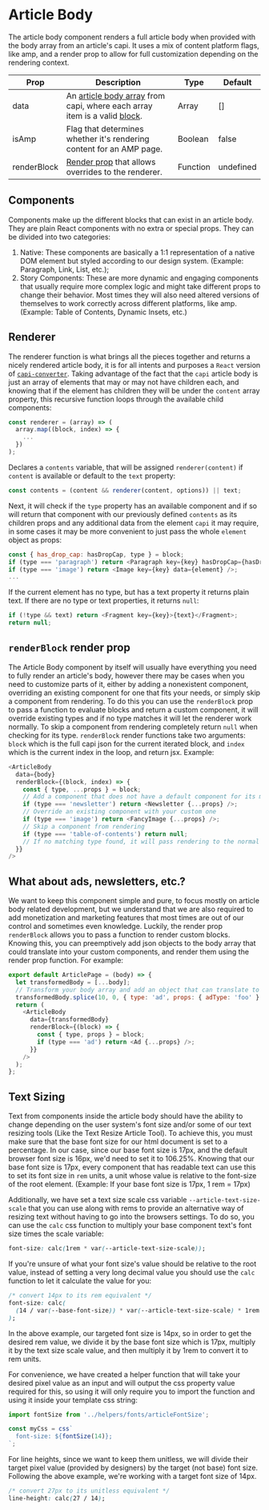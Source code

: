 # Article Body

The article body component renders a full article body when provided with the body array from an article's capi. It uses a mix of content platform flags, like amp, and a render prop to allow for full customization depending on the rendering context.

| Prop        | Description                                                                                                                                                                                                                                                                                                                                                | Type     | Default   |
| ----------- | ---------------------------------------------------------------------------------------------------------------------------------------------------------------------------------------------------------------------------------------------------------------------------------------------------------------------------------------------------------- | -------- | --------- |
| data        | An [article body array](https://github.com/newscorp-ghfb/dj-capi-schema/blob/master/src/capi-v1/components/Domain/Models/Response/Articles/ArticleData.yaml#L43) from capi, where each array item is a valid [block](https://github.com/newscorp-ghfb/dj-capi-schema/blob/master/src/capi-v1/components/Domain/Models/BaseContentModels/BaseContent.yaml). | Array    | []        |
| isAmp       | Flag that determines whether it's rendering content for an AMP page.                                                                                                                                                                                                                                                                                       | Boolean  | false     |
| renderBlock | [Render prop](https://reactjs.org/docs/render-props.html) that allows overrides to the renderer.                                                                                                                                                                                                                                                           | Function | undefined |

## Components

Components make up the different blocks that can exist in an article body. They are plain React components with no extra or special props. They can be divided into two categories:

1. Native: These components are basically a 1:1 representation of a native DOM element but styled according to our design system. (Example: Paragraph, Link, List, etc.);
2. Story Components: These are more dynamic and engaging components that usually require more complex logic and might take different props to change their behavior. Most times they will also need altered versions of themselves to work correctly across different platforms, like amp. (Example: Table of Contents, Dynamic Insets, etc.)

## Renderer

The renderer function is what brings all the pieces together and returns a nicely rendered article body, it is for all intents and purposes a `React` version of [`capi-converter`](https://github.dowjones.net/responsive/capi-converter).
Taking advantage of the fact that the `capi` article body is just an array of elements that may or may not have children each, and knowing that if the element has children they will be under the `content` array property, this recursive function loops through the available child components:

```js
const renderer = (array) => (
  array.map((block, index) => {
    ...
  })
);
```

Declares a `contents` variable, that will be assigned `renderer(content)` if `content` is available or default to the `text` property:

```js
const contents = (content && renderer(content, options)) || text;
```

Next, it will check if the `type` property has an available component and if so will return that component with our previously defined `contents` as its children props and any additional data from the element `capi` it may require, in some cases it may be more convenient to just pass the whole `element` object as props:

```js
const { has_drop_cap: hasDropCap, type } = block;
if (type === 'paragraph') return <Paragraph key={key} hasDropCap={hasDropCap}>{contents}</Paragraph>;
if (type === 'image') return <Image key={key} data={element} />;
...
```

If the current element has no type, but has a text property it returns plain text. If there are no type or text properties, it returns `null`:

```js
if (!type && text) return <Fragment key={key}>{text}</Fragment>;
return null;
```

## `renderBlock` render prop

The Article Body component by itself will usually have everything you need to fully render an article's body, however there may be cases when you need to customize parts of it, either by adding a nonexistent component, overriding an existing component for one that fits your needs, or simply skip a component from rendering. To do this you can use the `renderBlock` prop to pass a function to evaluate blocks and return a custom component, it will override existing types and if no type matches it will let the renderer work normally. To skip a component from rendering completely return `null` when checking for its type. `renderBlock` render functions take two arguments: `block` which is the full capi json for the current iterated block, and `index` which is the current index in the loop, and return jsx. Example:

```js
<ArticleBody
  data={body}
  renderBlock={(block, index) => {
    const { type, ...props } = block;
    // Add a component that does not have a default component for its matching capi block
    if (type === 'newsletter') return <Newsletter {...props} />;
    // Override an existing component with your custom one
    if (type === 'image') return <FancyImage {...props} />;
    // Skip a component from rendering
    if (type === 'table-of-contents') return null;
    // If no matching type found, it will pass rendering to the normal renderer
  }}
/>
```

## What about ads, newsletters, etc.?

We want to keep this component simple and pure, to focus mostly on article body related development, but we understand that we are also required to add monetization and marketing features that most times are out of our control and sometimes even knowledge.
Luckily, the render prop `renderBlock` allows you to pass a function to render custom blocks. Knowing this, you can preemptively add json objects to the body array that could translate into your custom components, and render them using the render prop function. For example:

```js
export default ArticlePage = (body) => {
  let transformedBody = [...body];
  // Transform your body array and add an object that can translate to your component
  transformedBody.splice(10, 0, { type: 'ad', props: { adType: 'foo' } });
  return (
    <ArticleBody
      data={transformedBody}
      renderBlock={(block) => {
        const { type, props } = block;
        if (type === 'ad') return <Ad {...props} />;
      }}
    />
  );
};
```

## Text Sizing

Text from components inside the article body should have the ability to change depending on the user system's font size and/or some of our text resizing tools (Like the Text Resize Article Tool).
To achieve this, you must make sure that the base font size for our html document is set to a percentage. In our case, since our base font size is 17px, and the default browser font size is 16px, we'd need to set it to 106.25%.
Knowing that our base font size is 17px, every component that has readable text can use this to set its font size in `rem` units, a unit whose value is relative to the font-size of the root element. (Example: If your base font size is 17px, 1 rem = 17px)

Additionally, we have set a text size scale css variable `--article-text-size-scale` that you can use along with rems to provide an alternative way of resizing text without having to go into the browsers settings. To do so, you can use the `calc` css function to multiply your base component text's font size times the scale variable:

```css
font-size: calc(1rem * var(--article-text-size-scale));
```

If you're unsure of what your font size's value should be relative to the root value, instead of setting a very long decimal value you should use the `calc` function to let it calculate the value for you:

```css
/* convert 14px to its rem equivalent */
font-size: calc(
  (14 / var(--base-font-size)) * var(--article-text-size-scale) * 1rem
);
```

In the above example, our targeted font size is 14px, so in order to get the desired rem value, we divide it by the base font size which is 17px, multiply it by the text size scale value, and then multiply it by 1rem to convert it to rem units.

For convenience, we have created a helper function that will take your desired pixel value as an input and will output the css property value required for this, so using it will only require you to import the function and using it inside your template css string:

```js
import fontSize from '../helpers/fonts/articleFontSize';

const myCss = css`
  font-size: ${fontSize(14)};
`;
```

For line heights, since we want to keep them unitless, we will divide their target pixel value (provided by designers) by the target (not base) font size. Following the above example, we're working with a target font size of 14px.

```css
/* convert 27px to its unitless equivalent */
line-height: calc(27 / 14);
```
